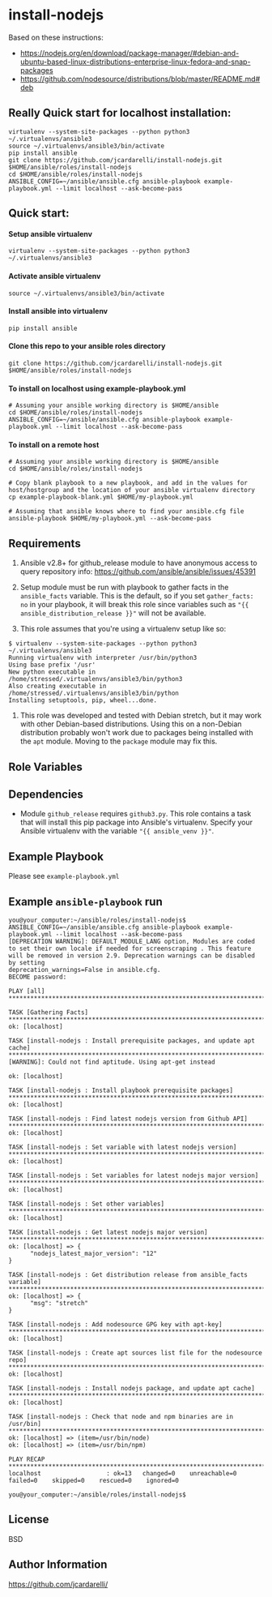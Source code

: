 # install-nodejs

Based on these instructions:
- https://nodejs.org/en/download/package-manager/#debian-and-ubuntu-based-linux-distributions-enterprise-linux-fedora-and-snap-packages
- https://github.com/nodesource/distributions/blob/master/README.md#deb

## Really Quick start for localhost installation:
```
virtualenv --system-site-packages --python python3 ~/.virtualenvs/ansible3
source ~/.virtualenvs/ansible3/bin/activate
pip install ansible
git clone https://github.com/jcardarelli/install-nodejs.git $HOME/ansible/roles/install-nodejs
cd $HOME/ansible/roles/install-nodejs
ANSIBLE_CONFIG=~/ansible/ansible.cfg ansible-playbook example-playbook.yml --limit localhost --ask-become-pass
```

## Quick start:

#### Setup ansible virtualenv
```
virtualenv --system-site-packages --python python3 ~/.virtualenvs/ansible3
```

#### Activate ansible virtualenv
```
source ~/.virtualenvs/ansible3/bin/activate
```

#### Install ansible into virtualenv
```
pip install ansible
```

#### Clone this repo to your ansible roles directory
```
git clone https://github.com/jcardarelli/install-nodejs.git $HOME/ansible/roles/install-nodejs
```

#### To install on localhost using example-playbook.yml
```
# Assuming your ansible working directory is $HOME/ansible
cd $HOME/ansible/roles/install-nodejs
ANSIBLE_CONFIG=~/ansible/ansible.cfg ansible-playbook example-playbook.yml --limit localhost --ask-become-pass
```

#### To install on a remote host
```
# Assuming your ansible working directory is $HOME/ansible
cd $HOME/ansible/roles/install-nodejs

# Copy blank playbook to a new playbook, and add in the values for host/hostgroup and the location of your ansible virtualenv directory
cp example-playbook-blank.yml $HOME/my-playbook.yml

# Assuming that ansible knows where to find your ansible.cfg file
ansible-playbook $HOME/my-playbook.yml --ask-become-pass
```

## Requirements

1. Ansible v2.8+ for github_release module to have anonymous access to query repository info: https://github.com/ansible/ansible/issues/45391

1. Setup module must be run with playbook to gather facts in the `ansible_facts` variable. This is the default, so if you set `gather_facts: no` in your playbook, it will break this role since variables such as `"{{ ansible_distribution_release }}"` will not be available.

1. This role assumes that you're using a virtualenv setup like so:

  ```
  $ virtualenv --system-site-packages --python python3 ~/.virtualenvs/ansible3
  Running virtualenv with interpreter /usr/bin/python3
  Using base prefix '/usr'
  New python executable in /home/stressed/.virtualenvs/ansible3/bin/python3
  Also creating executable in /home/stressed/.virtualenvs/ansible3/bin/python
  Installing setuptools, pip, wheel...done.
  ```

1. This role was developed and tested with Debian stretch, but it may work with other Debian-based distributions. Using this on a non-Debian distribution probably won't work due to packages being installed with the `apt` module. Moving to the `package` module may fix this.

## Role Variables

## Dependencies

- Module `github_release` requires `github3.py`. This role contains a task that will install this pip package into Ansible's virtualenv. Specify your Ansible virtualenv with the variable `"{{ ansible_venv }}"`.


## Example Playbook

Please see `example-playbook.yml`

## Example `ansible-playbook` run

```console
you@your_computer:~/ansible/roles/install-nodejs$ ANSIBLE_CONFIG=~/ansible/ansible.cfg ansible-playbook example-playbook.yml --limit localhost --ask-become-pass
[DEPRECATION WARNING]: DEFAULT_MODULE_LANG option, Modules are coded to set their own locale if needed for screenscraping . This feature will be removed in version 2.9. Deprecation warnings can be disabled by setting 
deprecation_warnings=False in ansible.cfg.
BECOME password:

PLAY [all] ************************************************************************************************************************************************************************************************************************************

TASK [Gathering Facts] ************************************************************************************************************************************************************************************************************************
ok: [localhost]

TASK [install-nodejs : Install prerequisite packages, and update apt cache] *******************************************************************************************************************************************************************
[WARNING]: Could not find aptitude. Using apt-get instead

ok: [localhost]

TASK [install-nodejs : Install playbook prerequisite packages] ********************************************************************************************************************************************************************************
ok: [localhost]

TASK [install-nodejs : Find latest nodejs version from Github API] ****************************************************************************************************************************************************************************
ok: [localhost]

TASK [install-nodejs : Set variable with latest nodejs version] *******************************************************************************************************************************************************************************
ok: [localhost]

TASK [install-nodejs : Set variables for latest nodejs major version] *************************************************************************************************************************************************************************
ok: [localhost]

TASK [install-nodejs : Set other variables] ***************************************************************************************************************************************************************************************************
ok: [localhost]

TASK [install-nodejs : Get latest nodejs major version] ***************************************************************************************************************************************************************************************
ok: [localhost] => {
      "nodejs_latest_major_version": "12"
}

TASK [install-nodejs : Get distribution release from ansible_facts variable] ******************************************************************************************************************************************************************
ok: [localhost] => {
      "msg": "stretch"
}

TASK [install-nodejs : Add nodesource GPG key with apt-key] ***********************************************************************************************************************************************************************************
ok: [localhost]

TASK [install-nodejs : Create apt sources list file for the nodesource repo] ******************************************************************************************************************************************************************
ok: [localhost]

TASK [install-nodejs : Install nodejs package, and update apt cache] **************************************************************************************************************************************************************************
ok: [localhost]

TASK [install-nodejs : Check that node and npm binaries are in /usr/bin] **********************************************************************************************************************************************************************
ok: [localhost] => (item=/usr/bin/node)
ok: [localhost] => (item=/usr/bin/npm)

PLAY RECAP ************************************************************************************************************************************************************************************************************************************
localhost                  : ok=13   changed=0    unreachable=0    failed=0    skipped=0    rescued=0    ignored=0

you@your_computer:~/ansible/roles/install-nodejs$
```

## License

BSD

## Author Information

https://github.com/jcardarelli/
